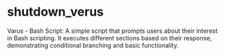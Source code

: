 # shutdown_verus
Varus - Bash Script: A simple script that prompts users about their interest in Bash scripting. It executes different sections based on their response, demonstrating conditional branching and basic functionality.
